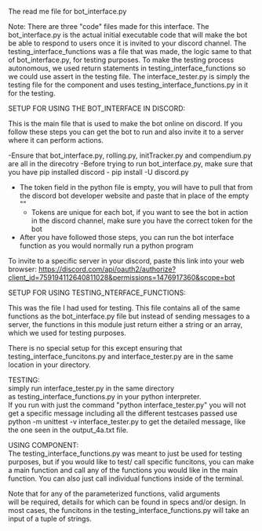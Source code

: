 The read me file for bot_interface.py 

Note: There are three "code" files made for this interface. The bot_interface.py is the actual initial executable code that 
will make the bot be able to respond to users once it is invited to your discord channel. The testing_interface_functions 
was a file that was made, the logic same to that of bot_interface.py, for testing purposes. To make the testing process 
autonomous, we used return statements in testing_interface_functions so we could use assert in the testing file. The 
interface_tester.py is simply the testing file for the component and uses testing_interface_functions.py in it for the testing. 

SETUP FOR USING THE BOT_INTERFACE IN DISCORD:

This is the main file that is used to make the bot online on discord. If you follow these steps you can get the bot to run 
and also invite it to a server where it can perform actions. 

-Ensure that bot_interface.py, rolling.py, initTracker.py and compendium.py are all in the direcotry 
-Before trying to run bot_interface.py, make sure that you have pip installed discord 
    - pip install -U discord.py
- The token field in the python file is empty, you will have to pull that from the discord bot developer website and paste that in place of the empty ""
    - Tokens are unique for each bot, if you want to see the bot in action in the discord channel, make sure you have the correct token for the bot 
- After you have followed those steps, you can run the bot interface function as you would normally run a 
    python program 

To invite to a specific server in your discord, paste this link into your web browser: 
https://discord.com/api/oauth2/authorize?client_id=759194112640811028&permissions=1476917360&scope=bot
    
SETUP FOR USING    TESTING_NTERFACE_FUNCTIONS:

This was the file I had used for testing. This file contains all of the same functions as the bot_interface.py file but instead of sending 
messages to a server, the functions in this module just return either a string or an array, which we used for testing purposes. 

There is no special setup for this except ensuring that testing_interface_funcitons.py and interface_tester.py are in the same 
location in your directory. 

TESTING:   
simply run interface_tester.py in the same directory   
as testing_interface_functions.py in your python interpreter.   
If you run with just the command "python interface_tester.py" you will not get a specific message including all the different testcases passed 
use python -m unittest -v interface_tester.py to get the detailed message, like the one seen in the output_4a.txt file. 

USING COMPONENT:   
The testing_interface_functions.py was meant to just be used for testing purposes, but if you would like to test/ call specific funcitons, you can make a main 
function and call any of the functions you would like in the main function. You can also just call individual functions inside of the terminal. 

Note that for any of the parameterized functions, valid arguments   
will be required, details for which can be found in specs and/or design. 
In most cases, the funcitons in the testing_interface_functions.py will take an 
input of a tuple of strings. 

